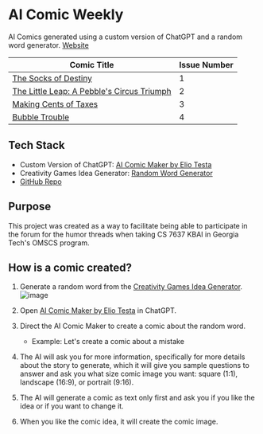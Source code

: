 # AI Comic Weekly
AI Comics generated using a custom version of ChatGPT and a random word generator. [Website](https://aicomicweekly.com)

| Comic Title | Issue Number |
| --- | --- |
| [The Socks of Destiny](https://aicomicweekly.com/comics/issue-1/the-socks-of-destiny) | 1 |
| [The Little Leap: A Pebble's Circus Triumph](https://aicomicweekly.com/comics/issue-2/the-little-leap/) | 2 |
| [Making Cents of Taxes](https://aicomicweekly.com/comics/issue-3/making-cents-of-taxes/) | 3 |
| [Bubble Trouble](https://aicomicweekly.com/comics/issue-4/bubble-trouble/) | 4 |


## Tech Stack
- Custom Version of ChatGPT: [AI Comic Maker by Elio Testa](https://chat.openai.com/g/g-1LM0T9LSW-ai-comic-maker)
- Creativity Games Idea Generator: [Random Word Generator](https://ideagenerator.creativitygames.net/)
- [GitHub Repo](https://github.com/thisislink/aicomicweekly/tree/comics)

## Purpose
This project was created as a way to facilitate being able to participate in the forum for the humor threads when taking CS 7637 KBAI in Georgia Tech's OMSCS program. 

## How is a comic created?
1. Generate a random word from the [Creativity Games Idea Generator](https://ideagenerator.creativitygames.net/).
![image](https://github.com/thisislink/aicomicweekly/assets/5313700/cd3371ef-49f3-42ba-bc8f-b1ec1137ec59)

2. Open [AI Comic Maker by Elio Testa](https://chat.openai.com/g/g-1LM0T9LSW-ai-comic-maker) in ChatGPT.
3. Direct the AI Comic Maker to create a comic about the random word.
    - Example: Let's create a comic about a mistake
4. The AI will ask you for more information, specifically for more details about the story to generate, which it will give you sample questions to answer and ask you what size comic image you want: square (1:1), landscape (16:9), or portrait (9:16).
5. The AI will generate a comic as text only first and ask you if you like the idea or if you want to change it.
6. When you like the comic idea, it will create the comic image.
